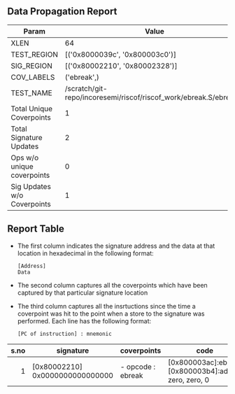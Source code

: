 
## Data Propagation Report

| Param                     | Value    |
|---------------------------|----------|
| XLEN                      | 64      |
| TEST_REGION               | [('0x8000039c', '0x800003c0')]      |
| SIG_REGION                | [('0x80002210', '0x80002328')]      |
| COV_LABELS                | ('ebreak',)      |
| TEST_NAME                 | /scratch/git-repo/incoresemi/riscof/riscof_work/ebreak.S/ebreak.S    |
| Total Unique Coverpoints  | 1      |
| Total Signature Updates   | 2      |
| Ops w/o unique coverpoints | 0      |
| Sig Updates w/o Coverpoints | 1    |

## Report Table

- The first column indicates the signature address and the data at that location in hexadecimal in the following format: 
  ```
  [Address]
  Data
  ```

- The second column captures all the coverpoints which have been captured by that particular signature location

- The third column captures all the insrtuctions since the time a coverpoint was
  hit to the point when a store to the signature was performed. Each line has
  the following format:
  ```
  [PC of instruction] : mnemonic
  ```

|s.no|            signature             |     coverpoints      |                            code                            |
|---:|----------------------------------|----------------------|------------------------------------------------------------|
|   1|[0x80002210]<br>0x0000000000000000|- opcode : ebreak<br> |[0x800003ac]:ebreak<br> [0x800003b4]:addi zero, zero, 0<br> |
